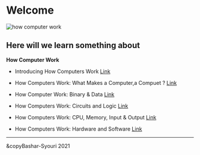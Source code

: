 
# Welcome #

![how computer work](https://technology.pppst.com/banner_how_computers_work.gif)

## Here will we learn something about 

**How Computer Work**

- Introducing How Computers Work  [Link](https://www.youtube.com/watch?v=OAx_6-wdslM&list=PLzdnOPI1iJNcsRwJhvksEo1tJqjIqWbN-&index=1)


- How Computers Work: What Makes a Computer,a Compuet ? [Link](https://www.youtube.com/watch?v=mCq8-xTH7jA&list=PLzdnOPI1iJNcsRwJhvksEo1tJqjIqWbN-&index=2)


- How Computer Work: Binary & Data [Link](https://www.youtube.com/watch?v=USCBCmwMCDA&list=PLzdnOPI1iJNcsRwJhvksEo1tJqjIqWbN-&index=3)


- How Computers Work: Circuits and Logic [Link](https://www.youtube.com/watch?v=ZoqMiFKspAA&list=PLzdnOPI1iJNcsRwJhvksEo1tJqjIqWbN-&index=4)


- How Computers Work: CPU, Memory, Input & Output [Link](https://www.youtube.com/watch?v=DKGZlaPlVLY&list=PLzdnOPI1iJNcsRwJhvksEo1tJqjIqWbN-&index=5)


- How Computers Work: Hardware and Software [Link](https://www.youtube.com/watch?v=xnyFYiK2rSY&list=PLzdnOPI1iJNcsRwJhvksEo1tJqjIqWbN-&index=6)

---
&copyBashar-Syouri 2021